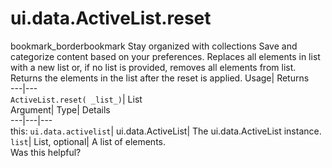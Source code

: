  
#  ui.data.ActiveList.reset 
bookmark_borderbookmark Stay organized with collections  Save and categorize content based on your preferences.
Replaces all elements in list with a new list or, if no list is provided, removes all elements from list. 
Returns the elements in the list after the reset is applied.
Usage| Returns  
---|---  
`ActiveList.reset( _list_)`| List  
Argument| Type| Details  
---|---|---  
this: `ui.data.activelist`| ui.data.ActiveList| The ui.data.ActiveList instance.  
`list`| List, optional| A list of elements.  
Was this helpful?
